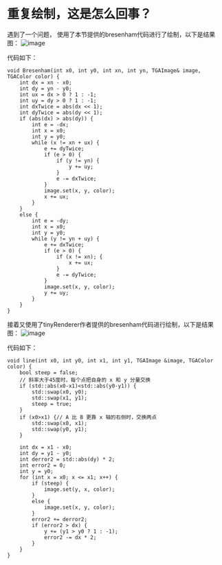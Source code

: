 # 重复绘制，这是怎么回事？
遇到了一个问题，
使用了本节提供的bresenham代码进行了绘制，以下是结果图：
![image](https://user-images.githubusercontent.com/65701532/195054017-8fcf977c-d7fb-4eb2-b4ea-653f447d8562.png)

代码如下：
```
void Bresenham(int x0, int y0, int xn, int yn, TGAImage& image, TGAColor color) {
    int dx = xn - x0;
    int dy = yn - y0;
    int ux = dx > 0 ? 1 : -1;
    int uy = dy > 0 ? 1 : -1;
    int dxTwice = abs(dx << 1);
    int dyTwice = abs(dy << 1);
    if (abs(dx) > abs(dy)) {
        int e = -dx;
        int x = x0;
        int y = y0;
        while (x != xn + ux) {
            e += dyTwice;
            if (e > 0) {
                if (y != yn) {
                    y += uy;
                }
                e -= dxTwice;
            }
            image.set(x, y, color);
            x += ux;
        }
    }
    else {
        int e = -dy;
        int x = x0;
        int y = y0;
        while (y != yn + uy) {
            e += dxTwice;
            if (e > 0) {
                if (x != xn); {
                    x += ux;
                }
                e -= dyTwice;
            }
            image.set(x, y, color);
            y += uy;
        }
    }
}
```


接着又使用了tinyRenderer作者提供的bresenham代码进行绘制，以下是结果图：
![image](https://user-images.githubusercontent.com/65701532/195054158-a0c0f891-9ffb-46be-b4ab-44958ee6d0e6.png)

代码如下：
```
void line(int x0, int y0, int x1, int y1, TGAImage &image, TGAColor color) {
    bool steep = false;
    // 斜率大于45度时，每个点把自身的 x 和 y 分量交换
    if (std::abs(x0-x1)<std::abs(y0-y1)) {
        std::swap(x0, y0);
        std::swap(x1, y1);
        steep = true;
    }
    if (x0>x1) {// A 比 B 更靠 x 轴的右侧时，交换两点
        std::swap(x0, x1);
        std::swap(y0, y1);
    }

    int dx = x1 - x0;
    int dy = y1 - y0;
    int derror2 = std::abs(dy) * 2;
    int error2 = 0;
    int y = y0;
    for (int x = x0; x <= x1; x++) {
        if (steep) {
            image.set(y, x, color);
        }
        else {
            image.set(x, y, color);
        }
        error2 += derror2;
        if (error2 > dx) {
            y += (y1 > y0 ? 1 : -1);
            error2 -= dx * 2;
        }
    }
}
```
